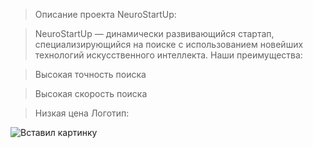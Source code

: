 >Описание проекта NeuroStartUp:

>NeuroStartUp — динамически развивающийся стартап, специализирующийся на поиске с использованием новейших технологий искусственного интеллекта. Наши преимущества:

>Высокая точность поиска

>Высокая скорость поиска

>Низкая цена
Логотип:

![Вставил картинку](/images/ImageFromNetologyLeason.png)